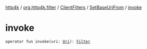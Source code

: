 [http4k](../../../index.md) / [org.http4k.filter](../../index.md) / [ClientFilters](../index.md) / [SetBaseUriFrom](index.md) / [invoke](./invoke.md)

# invoke

`operator fun invoke(uri: `[`Uri`](../../../org.http4k.core/-uri/index.md)`): `[`Filter`](../../../org.http4k.core/-filter/index.md)